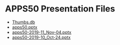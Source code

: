 <!--
This is a machine generated file, and should not be edited, as it will be overwritten with future updates.
-->

# APPS50 Presentation Files

- [Thumbs.db](https://globaleventcdn.blob.core.windows.net/assets/apps/apps50/Thumbs.db)
- [apps50.pptx](https://globaleventcdn.blob.core.windows.net/assets/apps/apps50/apps50.pptx)
- [apps50-2019-11_Nov-04.pptx](https://globaleventcdn.blob.core.windows.net/assets/apps/apps50/apps50-2019-11_Nov-04.pptx)
- [apps50-2019-10_Oct-24.pptx](https://globaleventcdn.blob.core.windows.net/assets/apps/apps50/apps50-2019-10_Oct-24.pptx)


